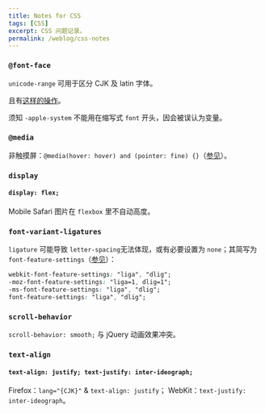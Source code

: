 ```yaml
---
title: Notes for CSS
tags: [CSS]
excerpt: CSS 问题记录。
permalink: /weblog/css-notes
---
```


<!-- more -->

### `@font-face`

`unicode-range` 可用于区分 CJK 及 latin 字体。

且有[这样的操作](https://github.com/jonathantneal/system-font-css/blob/gh-pages/system-font.css)。

须知 `-apple-system` 不能用在缩写式 `font` 开头，因会被误认为变量。

### `@media`

非触摸屏：`@media(hover: hover) and (pointer: fine) {}`（[参见](https://hover-pointer-media-query.glitch.me/ "Test your media queries")）。

### `display`

#### `display: flex;`

Mobile Safari 图片在 `flexbox` 里不自动高度。

### `font-variant-ligatures`

`ligature` 可能导致 `letter-spacing`无法体现，或有必要设置为 `none`；其简写为 `font-feature-settings`（[参见](https://stackoverflow.com/questions/55097925/ "Problems with using google fonts in iphone")）：

``` CSS
webkit-font-feature-settings: "liga", "dlig";
-moz-font-feature-settings: "liga=1, dlig=1";
-ms-font-feature-settings: "liga", "dlig";
font-feature-settings: "liga", "dlig";
```

### `scroll-behavior`

`scroll-behavior: smooth;` 与 jQuery 动画效果冲突。

### `text-align`

#### `text-align: justify; text-justify: inter-ideograph;`

Firefox：`lang="{CJK}"` & `text-align: justify`；
WebKit：`text-justify: inter-ideograph`。
